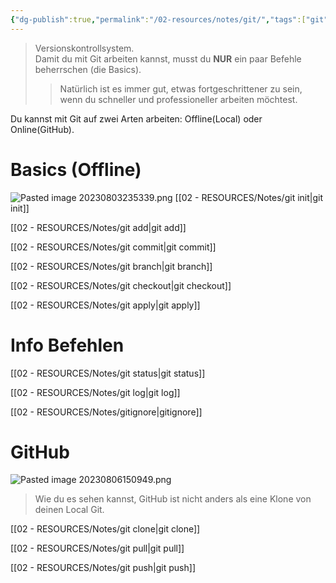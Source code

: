 ```yaml
---
{"dg-publish":true,"permalink":"/02-resources/notes/git/","tags":["git","finished"],"noteIcon":"","updated":"2025-05-26T10:10:44.210+02:00"}
---
```


>Versionskontrollsystem.  
>Damit du mit Git arbeiten kannst, musst du **NUR** ein paar Befehle beherrschen (die Basics). 
>>Natürlich ist es immer gut, etwas fortgeschrittener zu sein, wenn du schneller und professioneller arbeiten möchtest.

Du kannst mit Git auf zwei Arten arbeiten: Offline(Local) oder Online(GitHub).

# Basics (Offline)
![Pasted image 20230803235339.png](/img/user/02%20-%20RESOURCES/Files/IMG/Pasted%20image%2020230803235339.png)
[[02 - RESOURCES/Notes/git init\|git init]]

[[02 - RESOURCES/Notes/git add\|git add]]

[[02 - RESOURCES/Notes/git commit\|git commit]]

[[02 - RESOURCES/Notes/git branch\|git branch]]

[[02 - RESOURCES/Notes/git checkout\|git checkout]]

[[02 - RESOURCES/Notes/git apply\|git apply]]

# Info Befehlen
[[02 - RESOURCES/Notes/git status\|git status]]

[[02 - RESOURCES/Notes/git log\|git log]]

[[02 - RESOURCES/Notes/gitignore\|gitignore]]

# GitHub
![Pasted image 20230806150949.png](/img/user/02%20-%20RESOURCES/Files/IMG/Pasted%20image%2020230806150949.png)
>Wie du es sehen kannst, GitHub ist nicht anders als eine Klone von deinen Local Git. 

[[02 - RESOURCES/Notes/git clone\|git clone]]

[[02 - RESOURCES/Notes/git pull\|git pull]]

[[02 - RESOURCES/Notes/git push\|git push]]
